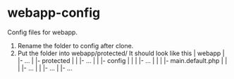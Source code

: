 # webapp-config
Config files for webapp.
1. Rename the folder to config after clone.
2. Put the folder into webapp/protected/
It should look like this
| webapp
|    |- ...
|    |- protected
|    |   |- ...
|    |   |- config
|    |   |    |- ...
|    |   |    |- main.default.php
|    |   |    |- ...
|    |   |- ...
|    |- ...